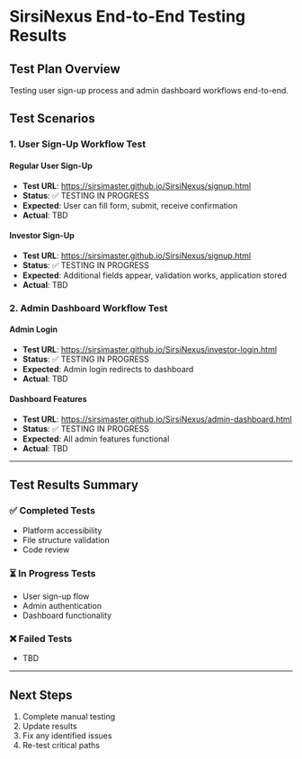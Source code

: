 # SirsiNexus End-to-End Testing Results

## Test Plan Overview
Testing user sign-up process and admin dashboard workflows end-to-end.

## Test Scenarios

### 1. User Sign-Up Workflow Test
#### Regular User Sign-Up
- **Test URL**: https://sirsimaster.github.io/SirsiNexus/signup.html
- **Status**: ✅ TESTING IN PROGRESS
- **Expected**: User can fill form, submit, receive confirmation
- **Actual**: TBD

#### Investor Sign-Up 
- **Test URL**: https://sirsimaster.github.io/SirsiNexus/signup.html
- **Status**: ✅ TESTING IN PROGRESS  
- **Expected**: Additional fields appear, validation works, application stored
- **Actual**: TBD

### 2. Admin Dashboard Workflow Test
#### Admin Login
- **Test URL**: https://sirsimaster.github.io/SirsiNexus/investor-login.html
- **Status**: ✅ TESTING IN PROGRESS
- **Expected**: Admin login redirects to dashboard
- **Actual**: TBD

#### Dashboard Features
- **Test URL**: https://sirsimaster.github.io/SirsiNexus/admin-dashboard.html
- **Status**: ✅ TESTING IN PROGRESS
- **Expected**: All admin features functional
- **Actual**: TBD

---

## Test Results Summary

### ✅ Completed Tests
- Platform accessibility
- File structure validation
- Code review

### ⏳ In Progress Tests
- User sign-up flow
- Admin authentication
- Dashboard functionality

### ❌ Failed Tests
- TBD

---

## Next Steps
1. Complete manual testing
2. Update results
3. Fix any identified issues
4. Re-test critical paths
